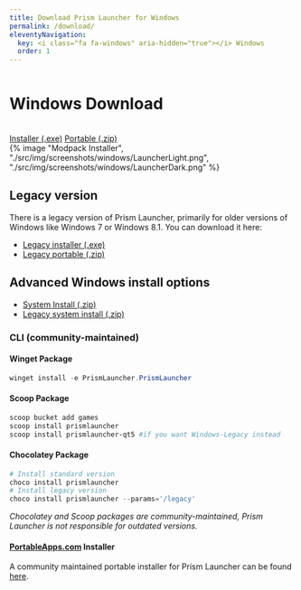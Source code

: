 ```yaml
---
title: Download Prism Launcher for Windows
permalink: /download/
eleventyNavigation:
  key: <i class="fa fa-windows" aria-hidden="true"></i> Windows
  order: 1
---
```


<div class="tab-content">
  <div class="row">
    <div class="column">
      <div>
        <h1>Windows Download</h1>
        <br>
        <a class="button size-large" href="https://github.com/PrismLauncher/PrismLauncher/releases/download/{{version.current}}/PrismLauncher-Windows-Setup-{{version.current}}.exe">Installer (.exe)</a>
        <a class="button size-large" href="https://github.com/PrismLauncher/PrismLauncher/releases/download/{{version.current}}/PrismLauncher-Windows-Portable-{{version.current}}.zip">Portable (.zip)</a>
      </div>
    </div>
    <div class="column">
      {% image "Modpack Installer", "./src/img/screenshots/windows/LauncherLight.png", "./src/img/screenshots/windows/LauncherDark.png" %}
    </div>
  </div>
</div>

<div class="infobox top">

## Legacy version

There is a legacy version of Prism Launcher, primarily for older versions of Windows like Windows 7 or Windows 8.1.
You can download it here:

- [Legacy installer (.exe)](https://github.com/PrismLauncher/PrismLauncher/releases/download/{{version.current}}/PrismLauncher-Windows-Legacy-Setup-{{version.current}}.exe)
- [Legacy portable (.zip)](https://github.com/PrismLauncher/PrismLauncher/releases/download/{{version.current}}/PrismLauncher-Windows-Legacy-Portable-{{version.current}}.zip)

## Advanced Windows install options

- [System Install (.zip)](https://github.com/PrismLauncher/PrismLauncher/releases/download/{{version.current}}/PrismLauncher-Windows-{{version.current}}.zip)
- [Legacy system install (.zip)](https://github.com/PrismLauncher/PrismLauncher/releases/download/{{version.current}}/PrismLauncher-Windows-Legacy-{{version.current}}.zip)

### CLI (community-maintained)

#### Winget Package

```powershell
winget install -e PrismLauncher.PrismLauncher
```

#### Scoop Package

```powershell
scoop bucket add games
scoop install prismlauncher 
scoop install prismlauncher-qt5 #if you want Windows-Legacy instead
```

#### Chocolatey Package

```powershell
# Install standard version
choco install prismlauncher
# Install legacy version
choco install prismlauncher --params='/legacy'
```

*Chocolatey and Scoop packages are community-maintained, Prism Launcher is not responsible for outdated versions.*

#### [PortableApps.com](https://portableapps.com) Installer

A community maintained portable installer for Prism Launcher can be found [here](https://FayneAldan.github.io/PrismLauncherPortable/).

</div>
